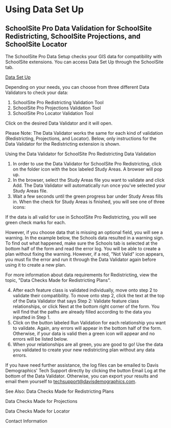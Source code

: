 # Using Data Set Up
## SchoolSite Pro Data Validation for SchoolSite Redistricting, SchoolSite Projections, and SchoolSite Locator
The SchoolSite Pro Data Setup checks your GIS data for compatibility with SchoolSite extensions. You can access Data Set Up through the SchoolSite tab.

[Data Set Up](datasetup.png)

Depending on your needs, you can choose from three different Data Validators to check your data:

1. SchoolSite Pro Redistricting Validation Tool
2. SchoolSite Pro Projections Validation Tool
3. SchoolSite Pro Locator Validation Tool
 

Click on the desired Data Validator and it will open.

 

Please Note: The Data Validator works the same for each kind of validation (Redistricting, Projections, and Locator). Below, only instructions for the Data Validator for the Redistricting extension is shown.

Using the Data Validator for SchoolSite Pro Redistricting Data Validation
1. In order to use the Data Validator for SchoolSite Pro Redistricting, click on the folder icon with the box labeled Study Areas. A browser will pop up.
2. In the browser, select the Study Areas file you want to validate and click Add. The Data Validator will automatically run once you've selected your Study Areas file.
3. Wait a few seconds until the green progress bar under Study Areas fills in. When the check for Study Areas is finished, you will see one of three icons:

If the data is all valid for use in SchoolSite Pro Redistricting, you will see green check marks for each.

However, if you choose data that is missing an optional field, you will see a warning. In the example below, the Schools data resulted in a warning sign. To find out what happened, make sure the Schools tab is selected at the bottom half of the form and read the error log. You will be able to create a plan without fixing the warning. However, if a red, "Not Valid" icon appears, you must fix the error and run it through the Data Validator again before using it to create a new plan.

For more information about data requirements for Redistricting, view the topic, "Data Checks Made for Redistricting Plans".

 

4. After each feature class is validated individually, move onto step 2 to validate their compatibility. To move onto step 2, click the text at the top of the Data Validator that says Step 2: Validate feature class relationships, or click Next at the bottom right corner of the form. You will find that the paths are already filled according to the data you inputted in Step 1.
5. Click on the button labeled Run Validation for each relationship you want to validate. Again, any errors will appear in the bottom half of the form. Otherwise, if your data is valid then a green icon will appear and no errors will be listed below.
6. When your relationships are all green, you are good to go! Use the data you validated to create your new redistricting plan without any data errors.

If you have need further assistance, the log files can be emailed to Davis Demographics' Tech Support directly by clicking the button Email Log at the bottom of the Data Validator. Otherwise, you can export your results and email them yourself to techsupport@davisdemographics.com.

See Also:
Data Checks Made for Redistricting Plans

Data Checks Made for Projections

Data Checks Made for Locator

Contact Information

 
 
